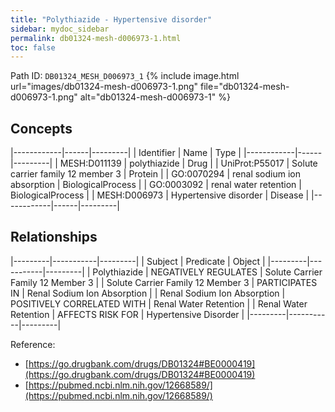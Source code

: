 ```yaml
---
title: "Polythiazide - Hypertensive disorder"
sidebar: mydoc_sidebar
permalink: db01324-mesh-d006973-1.html
toc: false 
---
```



Path ID: `DB01324_MESH_D006973_1`
{% include image.html url="images/db01324-mesh-d006973-1.png" file="db01324-mesh-d006973-1.png" alt="db01324-mesh-d006973-1" %}

## Concepts

|------------|------|---------|
| Identifier | Name | Type    |
|------------|------|---------|
| MESH:D011139 | polythiazide | Drug |
| UniProt:P55017 | Solute carrier family 12 member 3 | Protein |
| GO:0070294 | renal sodium ion absorption | BiologicalProcess |
| GO:0003092 | renal water retention | BiologicalProcess |
| MESH:D006973 | Hypertensive disorder | Disease |
|------------|------|---------|

## Relationships

|---------|-----------|---------|
| Subject | Predicate | Object  |
|---------|-----------|---------|
| Polythiazide | NEGATIVELY REGULATES | Solute Carrier Family 12 Member 3 |
| Solute Carrier Family 12 Member 3 | PARTICIPATES IN | Renal Sodium Ion Absorption |
| Renal Sodium Ion Absorption | POSITIVELY CORRELATED WITH | Renal Water Retention |
| Renal Water Retention | AFFECTS RISK FOR | Hypertensive Disorder |
|---------|-----------|---------|

Reference: 
  - [https://go.drugbank.com/drugs/DB01324#BE0000419](https://go.drugbank.com/drugs/DB01324#BE0000419)
  - [https://pubmed.ncbi.nlm.nih.gov/12668589/](https://pubmed.ncbi.nlm.nih.gov/12668589/)
